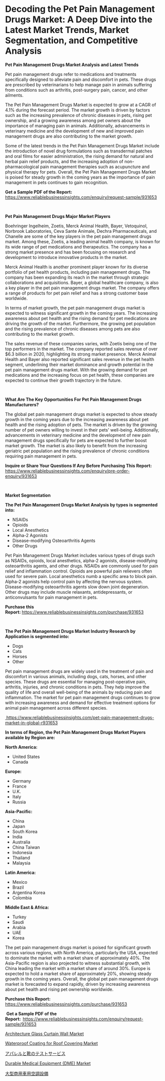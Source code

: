 <p><h1>Decoding the Pet Pain Management Drugs Market: A Deep Dive into the Latest Market Trends, Market Segmentation, and Competitive Analysis</h1></p><p><strong>Pet Pain Management Drugs Market Analysis and Latest Trends</strong></p>
<p><p>Pet pain management drugs refer to medications and treatments specifically designed to alleviate pain and discomfort in pets. These drugs are prescribed by veterinarians to help manage pain in animals suffering from conditions such as arthritis, post-surgery pain, cancer, and other ailments.</p><p>The Pet Pain Management Drugs Market is expected to grow at a CAGR of 4.1% during the forecast period. The market growth is driven by factors such as the increasing prevalence of chronic diseases in pets, rising pet ownership, and a growing awareness among pet owners about the importance of managing pain in animals. Additionally, advancements in veterinary medicine and the development of new and improved pain management drugs are also contributing to the market growth.</p><p>Some of the latest trends in the Pet Pain Management Drugs Market include the introduction of novel drug formulations such as transdermal patches and oral films for easier administration, the rising demand for natural and herbal pain relief products, and the increasing adoption of non-pharmacological pain management therapies such as acupuncture and physical therapy for pets. Overall, the Pet Pain Management Drugs Market is poised for steady growth in the coming years as the importance of pain management in pets continues to gain recognition.</p></p>
<p><strong>Get a Sample PDF of the Report:&nbsp;</strong> <a href="https://www.reliablebusinessinsights.com/enquiry/request-sample/931653">https://www.reliablebusinessinsights.com/enquiry/request-sample/931653</a></p>
<p>&nbsp;</p>
<p><strong>Pet Pain Management Drugs Major Market Players</strong></p>
<p><p>Boehringer Ingelheim, Zoetis, Merck Animal Health, Bayer, Vetoquinol, Norbrook Laboratories, Ceva Sante Animale, Dechra Pharmaceuticals, and Chanelle are some of the key players in the pet pain management drugs market. Among these, Zoetis, a leading animal health company, is known for its wide range of pet medications and therapeutics. The company has a strong market presence and has been focusing on research and development to introduce innovative products in the market.</p><p>Merck Animal Health is another prominent player known for its diverse portfolio of pet health products, including pain management drugs. The company has been expanding its reach in the market through strategic collaborations and acquisitions. Bayer, a global healthcare company, is also a key player in the pet pain management drugs market. The company offers a range of products for pet pain relief and has a strong customer base worldwide.</p><p>In terms of market growth, the pet pain management drugs market is expected to witness significant growth in the coming years. The increasing awareness about pet health and the rising demand for pet medications are driving the growth of the market. Furthermore, the growing pet population and the rising prevalence of chronic diseases among pets are also contributing to the market growth.</p><p>The sales revenue of these companies varies, with Zoetis being one of the top performers in the market. The company reported sales revenue of over $6.3 billion in 2020, highlighting its strong market presence. Merck Animal Health and Bayer also reported significant sales revenue in the pet health segment, underlining their market dominance and growth potential in the pet pain management drugs market. With the growing demand for pet medications and the increasing focus on pet health, these companies are expected to continue their growth trajectory in the future.</p></p>
<p>&nbsp;</p>
<p><strong>What Are The Key Opportunities For Pet Pain Management Drugs Manufacturers?</strong></p>
<p><p>The global pet pain management drugs market is expected to show steady growth in the coming years due to the increasing awareness about pet health and the rising adoption of pets. The market is driven by the growing number of pet owners willing to invest in their pets' well-being. Additionally, advancements in veterinary medicine and the development of new pain management drugs specifically for pets are expected to further boost market growth. The market is also likely to benefit from the increasing geriatric pet population and the rising prevalence of chronic conditions requiring pain management in pets.</p></p>
<p><strong>Inquire or Share Your Questions If Any Before Purchasing This Report:</strong> <a href="https://www.reliablebusinessinsights.com/enquiry/pre-order-enquiry/931653">https://www.reliablebusinessinsights.com/enquiry/pre-order-enquiry/931653</a></p>
<p>&nbsp;</p>
<p><strong>Market Segmentation</strong></p>
<p><strong>The Pet Pain Management Drugs Market Analysis by types is segmented into:</strong></p>
<p><ul><li>NSAIDs</li><li>Opioids</li><li>Local Anesthetics</li><li>Alpha-2 Agonists</li><li>Disease-modifying Osteoarthritis Agents</li><li>Other Drugs</li></ul></p>
<p><p>Pet Pain Management Drugs Market includes various types of drugs such as NSAIDs, opioids, local anesthetics, alpha-2 agonists, disease-modifying osteoarthritis agents, and other drugs. NSAIDs are commonly used for pain relief and inflammation control. Opioids are powerful pain relievers often used for severe pain. Local anesthetics numb a specific area to block pain. Alpha-2 agonists help control pain by affecting the nervous system. Disease-modifying osteoarthritis agents slow down joint degeneration. Other drugs may include muscle relaxants, antidepressants, or anticonvulsants for pain management in pets.</p></p>
<p><strong>Purchase this Report:&nbsp;</strong><a href="https://www.reliablebusinessinsights.com/purchase/931653">https://www.reliablebusinessinsights.com/purchase/931653</a></p>
<p>&nbsp;</p>
<p><strong>The Pet Pain Management Drugs Market Industry Research by Application is segmented into:</strong></p>
<p><ul><li>Dogs</li><li>Cats</li><li>Horses</li><li>Other</li></ul></p>
<p><p>Pet pain management drugs are widely used in the treatment of pain and discomfort in various animals, including dogs, cats, horses, and other species. These drugs are essential for managing post-operative pain, arthritis, injuries, and chronic conditions in pets. They help improve the quality of life and overall well-being of the animals by reducing pain and inflammation. The market for pet pain management drugs continues to grow with increasing awareness and demand for effective treatment options for animal pain management across different species.</p></p>
<p><a href="https://www.reliablebusinessinsights.com/pet-pain-management-drugs-market-in-global-r931653">&nbsp;https://www.reliablebusinessinsights.com/pet-pain-management-drugs-market-in-global-r931653</a></p>
<p><strong>In terms of Region, the Pet Pain Management Drugs Market Players available by Region are:</strong></p>
<p>
    <p> <strong> North America: </strong>
        <ul>
            <li>United States</li>
            <li>Canada</li>
        </ul>
        </p> 
    <p> <strong> Europe: </strong>
        <ul>
            <li>Germany</li>
            <li>France</li>
            <li>U.K.</li>
            <li>Italy</li>
            <li>Russia</li>
        </ul>
        </p> 
    <p> <strong> Asia-Pacific: </strong>
        <ul>
            <li>China</li>
            <li>Japan</li>
            <li>South Korea</li>
            <li>India</li>
            <li>Australia</li>
            <li>China Taiwan</li>
            <li>Indonesia</li>
            <li>Thailand</li>
            <li>Malaysia</li>
        </ul>
        </p> 
    <p> <strong> Latin America: </strong>
        <ul>
            <li>Mexico</li>
            <li>Brazil</li>
            <li>Argentina Korea</li>
            <li>Colombia</li>
        </ul>
        </p> 
    <p> <strong> Middle East & Africa: </strong>
        <ul>
            <li>Turkey</li>
            <li>Saudi</li>
            <li>Arabia</li>
            <li>UAE</li>
            <li>Korea</li>
        </ul>
    </p>
    </p>
<p><p>The pet pain management drugs market is poised for significant growth across various regions, with North America, particularly the USA, expected to dominate the market with a market share of approximately 40%. The Asia-Pacific region is also projected to witness substantial growth, with China leading the market with a market share of around 30%. Europe is expected to hold a market share of approximately 20%, showing steady growth in the coming years. Overall, the global pet pain management drugs market is forecasted to expand rapidly, driven by increasing awareness about pet health and rising pet ownership worldwide.</p></p>
<p><strong>Purchase this Report: </strong><a href="https://www.reliablebusinessinsights.com/purchase/931653">https://www.reliablebusinessinsights.com/purchase/931653</a></p>
<p>&nbsp;<strong>Get a Sample PDF of the Report:&nbsp;&nbsp;</strong><a href="https://www.reliablebusinessinsights.com/enquiry/request-sample/931653">https://www.reliablebusinessinsights.com/enquiry/request-sample/931653</a></p>
<p><strong></strong></p>
<p><p><a href="https://github.com/mauripalmi/Market-Research-Report-List-5/blob/main/architecture-glass-curtain-wall-market.md">Architecture Glass Curtain Wall Market</a></p><p><a href="https://github.com/nicoletavirag/Market-Research-Report-List-5/blob/main/waterproof-coating-for-roof-covering-market.md">Waterproof Coating for Roof Covering Market</a></p><p><a href="https://medium.com/@roseperez232/%E3%82%B0%E3%83%AD%E3%83%BC%E3%83%90%E3%83%AB%E3%82%A2%E3%83%91%E3%83%AC%E3%83%AB-%E3%82%B7%E3%83%A5%E3%83%BC%E3%82%BA%E3%83%86%E3%82%B9%E3%83%88%E3%82%B5%E3%83%BC%E3%83%93%E3%82%B9%E5%B8%82%E5%A0%B4%E3%81%AF-2024%E5%B9%B4%E3%81%8B%E3%82%892031%E5%B9%B4%E3%81%BE%E3%81%A7%E3%81%AE%E6%9C%9F%E9%96%93%E3%81%AB14-%E3%81%AEcagr%E3%81%A7%E6%88%90%E9%95%B7%E3%81%99%E3%82%8B%E3%81%A8%E4%BA%88%E6%B8%AC%E3%81%95%E3%82%8C%E3%81%A6%E3%81%84%E3%81%BE%E3%81%99-d605883c6585">アパレルと靴のテストサービス</a></p><p><a href="https://issuu.com/reportprime-2/docs/durable-medical-equipment-dme-marke_37f76fcbae9af5">Durable Medical Equipment (DME) Market</a></p><p><a href="https://medium.com/@mk4cronn/%E9%87%8D%E9%87%8F%E5%95%86%E7%94%A8%E8%BB%8Ahvac%E5%B8%82%E5%A0%B4%E3%81%AE%E4%BA%88%E6%B8%AC-2024%E5%B9%B4%E3%81%8B%E3%82%892031%E5%B9%B4%E3%81%BE%E3%81%A7%E3%81%AE%E3%82%B0%E3%83%AD%E3%83%BC%E3%83%90%E3%83%AB%E5%B8%82%E5%A0%B4%E5%8B%95%E5%90%91%E3%81%A8%E5%88%86%E6%9E%90%E3%81%AF-139%E3%83%9A%E3%83%BC%E3%82%B8%E3%81%AB%E3%82%8F%E3%81%9F%E3%81%A3%E3%81%A6%E5%8F%96%E3%82%8A%E6%89%B1%E3%82%8F%E3%82%8C%E3%81%A6%E3%81%84%E3%81%BE%E3%81%99-e857113fd8f1">大型商用車用空調設備</a></p></p>